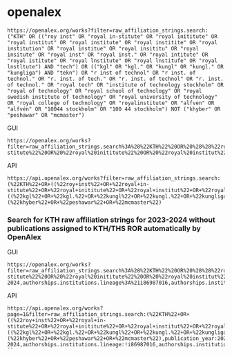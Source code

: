 # openalex

``
https://openalex.org/works?filter=raw_affiliation_strings.search:
 ("KTH" OR
 (("roy inst" OR
 "royal in-stitute" OR
 "royal inititute" OR
 "royal institut" OR
 "royal institute" OR
 "royal institite" OR
 "royal institution" OR
 "royal institue" OR
 "royal insititu" OR
 "royal insitute" OR
 "royal inst" OR
 "royal inst." OR
 "royal intitute" OR
 "royal istitute" OR
 "royal lnstitute" OR
 "royal lnstitufe" OR
 "royal lnstltute") AND "tech") OR
 (("kgl" OR
 "kgl." OR
 "kungl" OR
 "kungl." OR
 "kungliga") AND "tekn") OR
 "r inst of technol" OR
 "r inst. of technol." OR
 "r. inst. of tech." OR
 "r. inst. of technol" OR
 "r. inst. of technol." OR
 "royal tech" OR
 "institute of technology stockholm" OR
 "royal of technology" OR
 "royal school of technology" OR
 "royal swedish institute of technology" OR
 "royal university of technology" OR
 "royal college of technology" OR
 "royalinstitute" OR
 "alfven" OR
 "alfvén" OR
 "10044 stockholm" OR
 "100 44 stockholm") NOT ("khyber" OR
 "peshawar" OR
 "mcmaster")
``

GUI
```
https://openalex.org/works?filter=raw_affiliation_strings.search%3A%28%22KTH%22%20OR%20%28%28%22roy%20inst%22%20OR%20%22royal%20in-stitute%22%20OR%20%22royal%20inititute%22%20OR%20%22royal%20institut%22%20OR%20%22royal%20institute%22%20OR%20%22royal%20institite%22%20OR%20%22royal%20institution%22%20OR%20%22royal%20institue%22%20OR%20%22royal%20insititu%22%20OR%20%22royal%20insitute%22%20OR%20%22royal%20inst%22%20OR%20%22royal%20inst.%22%20OR%20%22royal%20intitute%22%20OR%20%22royal%20istitute%22%20OR%20%22royal%20lnstitute%22%20OR%20%22royal%20lnstitufe%22%20OR%20%22royal%20lnstltute%22%29%20AND%20%22tech%22%29%20OR%20%28%28%22kgl%22%20OR%20%22kgl.%22%20OR%20%22kungl%22%20OR%20%22kungl.%22%20OR%20%22kungliga%22%29%20AND%20%22tekn%22%29%20OR%20%22r%20inst%20of%20technol%22%20OR%20%22r%20inst.%20of%20technol.%22%20OR%20%22r.%20inst.%20of%20tech.%22%20OR%20%22r.%20inst.%20of%20technol%22%20OR%20%22r.%20inst.%20of%20technol.%22%20OR%20%22royal%20tech%22%20OR%20%22institute%20of%20technology%20stockholm%22%20OR%20%22royal%20of%20technology%22%20OR%20%22royal%20school%20of%20technology%22%20OR%20%22royal%20swedish%20institute%20of%20technology%22%20OR%20%22royal%20university%20of%20technology%22%20OR%20%22royal%20college%20of%20technology%22%20OR%20%22royalinstitute%22%20OR%20%22alfven%22%20OR%20%22alfv%C3%A9n%22%20OR%20%2210044%20stockholm%22%20OR%20%22100%2044%20stockholm%22%29%20NOT%20%28%22khyber%22%20OR%20%22peshawar%22%20OR%20%22mcmaster%22%29
```
API
```
https://api.openalex.org/works?filter=raw_affiliation_strings.search:(%22KTH%22+OR+((%22roy+inst%22+OR+%22royal+in-stitute%22+OR+%22royal+inititute%22+OR+%22royal+institut%22+OR+%22royal+institute%22+OR+%22royal+institite%22+OR+%22royal+institution%22+OR+%22royal+institue%22+OR+%22royal+insititu%22+OR+%22royal+insitute%22+OR+%22royal+inst%22+OR+%22royal+inst.%22+OR+%22royal+intitute%22+OR+%22royal+istitute%22+OR+%22royal+lnstitute%22+OR+%22royal+lnstitufe%22+OR+%22royal+lnstltute%22)+AND+%22tech%22)+OR+((%22kgl%22+OR+%22kgl.%22+OR+%22kungl%22+OR+%22kungl.%22+OR+%22kungliga%22)+AND+%22tekn%22)+OR+%22r+inst+of+technol%22+OR+%22r+inst.+of+technol.%22+OR+%22r.+inst.+of+tech.%22+OR+%22r.+inst.+of+technol%22+OR+%22r.+inst.+of+technol.%22+OR+%22royal+tech%22+OR+%22institute+of+technology+stockholm%22+OR+%22royal+of+technology%22+OR+%22royal+school+of+technology%22+OR+%22royal+swedish+institute+of+technology%22+OR+%22royal+university+of+technology%22+OR+%22royal+college+of+technology%22+OR+%22royalinstitute%22+OR+%22alfven%22+OR+%22alfv%C3%A9n%22+OR+%2210044+stockholm%22+OR+%22100+44+stockholm%22)+NOT+(%22khyber%22+OR+%22peshawar%22+OR+%22mcmaster%22)
```
### Search for KTH raw affiliation strings for 2023-2024 without publications assigned to KTH/THS ROR automatically by OpenAlex

GUI
```
https://openalex.org/works?filter=raw_affiliation_strings.search%3A%28%22KTH%22%20OR%20%28%28%22roy%20inst%22%20OR%20%22royal%20in-stitute%22%20OR%20%22royal%20inititute%22%20OR%20%22royal%20institut%22%20OR%20%22royal%20institute%22%20OR%20%22royal%20institite%22%20OR%20%22royal%20institution%22%20OR%20%22royal%20institue%22%20OR%20%22royal%20insititu%22%20OR%20%22royal%20insitute%22%20OR%20%22royal%20inst%22%20OR%20%22royal%20inst.%22%20OR%20%22royal%20intitute%22%20OR%20%22royal%20istitute%22%20OR%20%22royal%20lnstitute%22%20OR%20%22royal%20lnstitufe%22%20OR%20%22royal%20lnstltute%22%29%20AND%20%22tech%22%29%20OR%20%28%28%22kgl%22%20OR%20%22kgl.%22%20OR%20%22kungl%22%20OR%20%22kungl.%22%20OR%20%22kungliga%22%29%20AND%20%22tekn%22%29%20OR%20%22r%20inst%20of%20technol%22%20OR%20%22r%20inst.%20of%20technol.%22%20OR%20%22r.%20inst.%20of%20tech.%22%20OR%20%22r.%20inst.%20of%20technol%22%20OR%20%22r.%20inst.%20of%20technol.%22%20OR%20%22royal%20tech%22%20OR%20%22institute%20of%20technology%20stockholm%22%20OR%20%22royal%20of%20technology%22%20OR%20%22royal%20school%20of%20technology%22%20OR%20%22royal%20swedish%20institute%20of%20technology%22%20OR%20%22royal%20university%20of%20technology%22%20OR%20%22royal%20college%20of%20technology%22%20OR%20%22royalinstitute%22%20OR%20%22alfven%22%20OR%20%22alfv%C3%A9n%22%20OR%20%2210044%20stockholm%22%20OR%20%22100%2044%20stockholm%22%29%20NOT%20%28%22khyber%22%20OR%20%22peshawar%22%20OR%20%22mcmaster%22%29,publication_year%3A2023-2024,authorships.institutions.lineage%3A%21i86987016,authorships.institutions.lineage%3A%21i4210147696&page=1
```
API
```
https://api.openalex.org/works?page=1&filter=raw_affiliation_strings.search:(%22KTH%22+OR+((%22roy+inst%22+OR+%22royal+in-stitute%22+OR+%22royal+inititute%22+OR+%22royal+institut%22+OR+%22royal+institute%22+OR+%22royal+institite%22+OR+%22royal+institution%22+OR+%22royal+institue%22+OR+%22royal+insititu%22+OR+%22royal+insitute%22+OR+%22royal+inst%22+OR+%22royal+inst.%22+OR+%22royal+intitute%22+OR+%22royal+istitute%22+OR+%22royal+lnstitute%22+OR+%22royal+lnstitufe%22+OR+%22royal+lnstltute%22)+AND+%22tech%22)+OR+((%22kgl%22+OR+%22kgl.%22+OR+%22kungl%22+OR+%22kungl.%22+OR+%22kungliga%22)+AND+%22tekn%22)+OR+%22r+inst+of+technol%22+OR+%22r+inst.+of+technol.%22+OR+%22r.+inst.+of+tech.%22+OR+%22r.+inst.+of+technol%22+OR+%22r.+inst.+of+technol.%22+OR+%22royal+tech%22+OR+%22institute+of+technology+stockholm%22+OR+%22royal+of+technology%22+OR+%22royal+school+of+technology%22+OR+%22royal+swedish+institute+of+technology%22+OR+%22royal+university+of+technology%22+OR+%22royal+college+of+technology%22+OR+%22royalinstitute%22+OR+%22alfven%22+OR+%22alfv%C3%A9n%22+OR+%2210044+stockholm%22+OR+%22100+44+stockholm%22)+NOT+(%22khyber%22+OR+%22peshawar%22+OR+%22mcmaster%22),publication_year:2023-2024,authorships.institutions.lineage:!i86987016,authorships.institutions.lineage:!i4210147696
``
